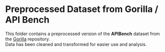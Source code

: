 # Preprocessed Dataset from Gorilla / API Bench

This folder contains a preprocessed version of the **APIBench** dataset from the [Gorilla](https://github.com/ShishirPatil/gorilla) repository.  
Data has been cleaned and transformed for easier use and analysis.
